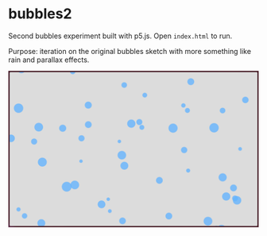# bubbles2

Second bubbles experiment built with p5.js. Open `index.html` to run.

Purpose: iteration on the original bubbles sketch with more something like rain and parallax effects.

![Screenshot](images/screenshot.png)

